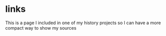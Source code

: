 # links
This is a page I included in one of my history projects so I can have a more compact way to show my sources
